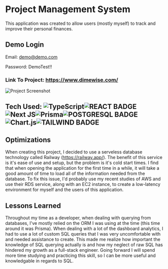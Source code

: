 # Project Management System

This application was created to allow users (mostly myself) to track and improve their personal finances.

## Demo Login

Email: demo@demo.com

Password: DemoTest!!

### Link To Project: https://www.dimewise.com/

![Project Screenshot](https://rt-media.s3.amazonaws.com/project-screenshots/proj-man-2.png)


## Tech Used: ![TypeScript](https://img.shields.io/badge/typescript-%23007ACC.svg?style=for-the-badge&logo=typescript&logoColor=white)![REACT BADGE](https://img.shields.io/badge/React-20232A?style=for-the-badge&logo=react&logoColor=61DAFB)![Next JS](https://img.shields.io/badge/Next-black?style=for-the-badge&logo=next.js&logoColor=white)![Prisma](https://img.shields.io/badge/Prisma-3982CE?style=for-the-badge&logo=Prisma&logoColor=white)![POSTGRESQL BADGE](https://img.shields.io/badge/PostgreSQL-316192?style=for-the-badge&logo=postgresql&logoColor=white)![Chart.js](https://img.shields.io/badge/chart.js-F5788D.svg?style=for-the-badge&logo=chart.js&logoColor=white)![TAILWIND BADGE](https://img.shields.io/badge/Tailwind_CSS-38B2AC?style=for-the-badge&logo=tailwind-css&logoColor=white)

## Optimizations
When creating this project, I decided to use a serveless database technology called Railway (https://railway.app/). The benefit of this service is it's ease of use and setup, but the problem is it's cold start times. I find that when opening the application for the first time in a while, it will take a good amount of time to load all of the information needed from the database. To fix this issue, I'd probably use my recent studies of AWS and use their RDS service, along with an EC2 instance, to create a low-latency environment for myself and the users of this application.

## Lessons Learned
Throughout my time as a developer, when dealing with querying from databases, I've mostly relied on the ORM I was using at the time (this time around it was Prisma). When dealing with a lot of the dashboard analytics, I had to use a lot of custom SQL queries that I was very uncomfortable with and needed assistance to create. This made me realize how important the knowledge of SQL querying actually is and how my neglect of raw SQL has hindered my growth as a full-stack engineer. Going forward I will spend more time studying and practicing this skill, so I can be more useful and knowledgable in regards to SQL.
